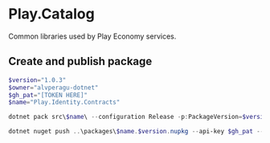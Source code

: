 # Play.Catalog
Common libraries used by Play Economy services.

## Create and publish package
```powershell
$version="1.0.3"
$owner="alvperagu-dotnet"
$gh_pat="[TOKEN HERE]"
$name="Play.Identity.Contracts"

dotnet pack src\$name\ --configuration Release -p:PackageVersion=$version -p:RepositoryUrl=https://github.com/$owner/$name -o ..\packages

dotnet nuget push ..\packages\$name.$version.nupkg --api-key $gh_pat --source "github"
```